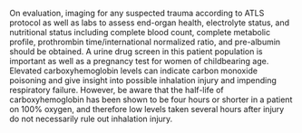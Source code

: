 On evaluation, imaging for any suspected trauma according to ATLS protocol as well as labs to assess end-organ health, electrolyte status, and nutritional status including complete blood count, complete metabolic profile, prothrombin time/international normalized ratio, and pre-albumin should be obtained. A urine drug screen in this patient population is important as well as a pregnancy test for women of childbearing age. Elevated carboxyhemoglobin levels can indicate carbon monoxide poisoning and give insight into possible inhalation injury and impending respiratory failure. However, be aware that the half-life of carboxyhemoglobin has been shown to be four hours or shorter in a patient on 100% oxygen, and therefore low levels taken several hours after injury do not necessarily rule out inhalation injury.